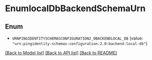 # EnumlocalDbBackendSchemaUrn

## Enum


* `URNPINGIDENTITYSCHEMASCONFIGURATION2_0BACKENDLOCAL_DB` (value: `"urn:pingidentity:schemas:configuration:2.0:backend:local-db"`)


[[Back to Model list]](../README.md#documentation-for-models) [[Back to API list]](../README.md#documentation-for-api-endpoints) [[Back to README]](../README.md)


